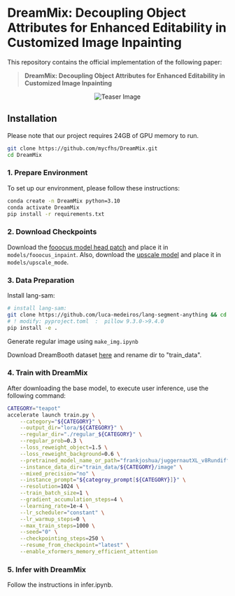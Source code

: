 # DreamMix: Decoupling Object Attributes for Enhanced Editability in Customized Image Inpainting

<!-- [![Paper](https://img.shields.io/badge/arXiv-Paper-b31b1b?logo=arxiv&logoColor=b31b1b)](https://arxiv.org/abs/todo) -->

This repository contains the official implementation of the following paper:
> **DreamMix: Decoupling Object Attributes for Enhanced Editability in Customized Image Inpainting** <br>

<div align="center">
    <img src="./assets/teaser.png" alt="Teaser Image">
</div>

## Installation

Please note that our project requires 24GB of GPU memory to run.

```bash
git clone https://github.com/mycfhs/DreamMix.git
cd DreamMix
```

### 1. Prepare Environment

To set up our environment, please follow these instructions:

```bash
conda create -n DreamMix python=3.10
conda activate DreamMix
pip install -r requirements.txt
```

### 2. Download Checkpoints

Download the [fooocus model head patch](https://huggingface.co/lllyasviel/fooocus_inpaint/blob/main/inpaint_v26.fooocus.patch) and place it in `models/fooocus_inpaint`. Also, download the [upscale model](https://huggingface.co/metercai/SimpleSDXL/tree/main/upscale_models) and place it in `models/upscale_mode`.

### 3. Data Preparation

Install lang-sam:

```bash
# install lang-sam:
git clone https://github.com/luca-medeiros/lang-segment-anything && cd lang-segment-anything
# ! modify: pyproject.toml  :  pillow 9.3.0->9.4.0
pip install -e .
```

Generate regular image using `make_img.ipynb`

Download DreamBooth dataset [here](https://github.com/google/dreambooth) and rename dir to "train_data".

### 4. Train with DreamMix

After downloading the base model, to execute user inference, use the following command:

```bash
CATEGORY="teapot"
accelerate launch train.py \
    --category="${CATEGORY}" \
    --output_dir="lora/${CATEGORY}" \
    --regular_dir="./regular_${CATEGORY}" \
    --regular_prob=0.3 \
    --loss_reweight_object=1.5 \
    --loss_reweight_background=0.6 \
    --pretrained_model_name_or_path="frankjoshua/juggernautXL_v8Rundiffusion"  \
    --instance_data_dir="train_data/${CATEGORY}/image" \
    --mixed_precision="no" \
    --instance_prompt="${categroy_prompt[${CATEGORY}]}" \
    --resolution=1024 \
    --train_batch_size=1 \
    --gradient_accumulation_steps=4 \
    --learning_rate=1e-4 \
    --lr_scheduler="constant" \
    --lr_warmup_steps=0 \
    --max_train_steps=1000 \
    --seed="0" \
    --checkpointing_steps=250 \
    --resume_from_checkpoint="latest" \
    --enable_xformers_memory_efficient_attention
```

### 5. Infer with DreamMix

Follow the instructions in infer.ipynb.
